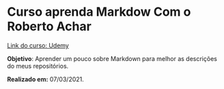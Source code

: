 # Curso aprenda Markdow Com o Roberto Achar

[Link do curso: Udemy](https://www.udemy.com/share/101vTQBUQZdlZUQXQ=/ "Udemy")

**Objetivo**: Aprender um pouco sobre Markdown para melhor as descrições do meus repositórios.

**Realizado em:** 07/03/2021.